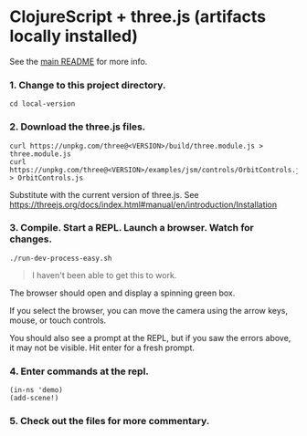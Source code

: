 # ClojureScript + three.js (artifacts locally installed)

See the [main README](../) for more info.

### 1. Change to this project directory.
```
cd local-version
```

### 2. Download the three.js files.
```
curl https://unpkg.com/three@<VERSION>/build/three.module.js > three.module.js
curl https://unpkg.com/three@<VERSION>/examples/jsm/controls/OrbitControls.js > OrbitControls.js
```
Substitute <VERSION> with the current version of three.js.
See https://threejs.org/docs/index.html#manual/en/introduction/Installation

### 3. Compile. Start a REPL. Launch a browser. Watch for changes.
```
./run-dev-process-easy.sh
```

> I haven't been able to get this to work.

The browser should open and display a spinning green box.

If you select the browser, you can move the camera using the arrow keys, mouse,
or touch controls.

You should also see a prompt at the REPL, but if you saw the errors above, it
may not be visible. Hit enter for a fresh prompt.

### 4. Enter commands at the repl.

```
(in-ns 'demo)
(add-scene!)
```

### 5. Check out the files for more commentary.
